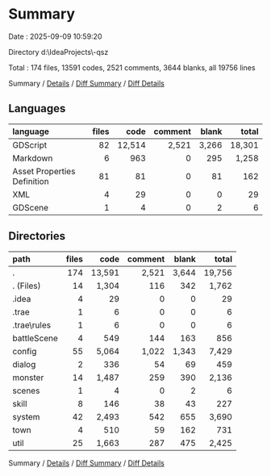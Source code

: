 # Summary

Date : 2025-09-09 10:59:20

Directory d:\\IdeaProjects\\-qsz

Total : 174 files,  13591 codes, 2521 comments, 3644 blanks, all 19756 lines

Summary / [Details](details.md) / [Diff Summary](diff.md) / [Diff Details](diff-details.md)

## Languages
| language | files | code | comment | blank | total |
| :--- | ---: | ---: | ---: | ---: | ---: |
| GDScript | 82 | 12,514 | 2,521 | 3,266 | 18,301 |
| Markdown | 6 | 963 | 0 | 295 | 1,258 |
| Asset Properties Definition | 81 | 81 | 0 | 81 | 162 |
| XML | 4 | 29 | 0 | 0 | 29 |
| GDScene | 1 | 4 | 0 | 2 | 6 |

## Directories
| path | files | code | comment | blank | total |
| :--- | ---: | ---: | ---: | ---: | ---: |
| . | 174 | 13,591 | 2,521 | 3,644 | 19,756 |
| . (Files) | 14 | 1,304 | 116 | 342 | 1,762 |
| .idea | 4 | 29 | 0 | 0 | 29 |
| .trae | 1 | 6 | 0 | 0 | 6 |
| .trae\\rules | 1 | 6 | 0 | 0 | 6 |
| battleScene | 4 | 549 | 144 | 163 | 856 |
| config | 55 | 5,064 | 1,022 | 1,343 | 7,429 |
| dialog | 2 | 336 | 54 | 69 | 459 |
| monster | 14 | 1,487 | 259 | 390 | 2,136 |
| scenes | 1 | 4 | 0 | 2 | 6 |
| skill | 8 | 146 | 38 | 43 | 227 |
| system | 42 | 2,493 | 542 | 655 | 3,690 |
| town | 4 | 510 | 59 | 162 | 731 |
| util | 25 | 1,663 | 287 | 475 | 2,425 |

Summary / [Details](details.md) / [Diff Summary](diff.md) / [Diff Details](diff-details.md)